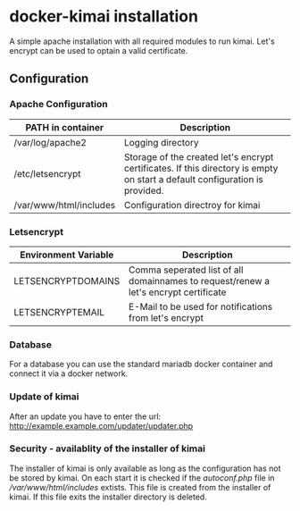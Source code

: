 # docker-kimai installation

A simple apache installation with all required modules to run kimai. Let's encrypt can be used to optain a valid certificate. 
  
## Configuration
 
### Apache Configuration
 | PATH in container | Description |
 | ---------------------- | ----------- |
 | /var/log/apache2 | Logging directory |
 | /etc/letsencrypt | Storage of the created let's encrypt certificates. If this directory is empty on start a default configuration is provided.|
 | /var/www/html/includes | Configuration directroy for kimai |
 
### Letsencrypt
 | Environment Variable | Description |
 | ---------------------- | ----------- |
 | LETSENCRYPTDOMAINS | Comma seperated list of all domainnames to request/renew a let's encrypt certificate |
 | LETSENCRYPTEMAIL | E-Mail to be used for notifications from let's encrypt |

### Database
For a database you can use the standard mariadb docker container and connect it via a docker network.

### Update of kimai
After an update you have to enter the url:
http://example.example.com/updater/updater.php

### Security - availablity of the installer of kimai
The installer of kimai is only available as long as the configuration has not be stored by kimai. On each start it is checked if the _autoconf.php_ file in _/var/www/html/includes_ extists. This file is created from the installer of kimai. If this file exits the installer directory is deleted.
